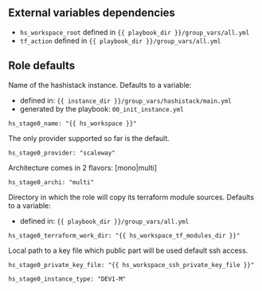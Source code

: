 
```{include} ../../../roles/stage0/README.md
```

## External variables dependencies

* `hs_workspace_root` defined in `{{ playbook_dir }}/group_vars/all.yml`
* `tf_action` defined in `{{ playbook_dir }}/group_vars/all.yml`

## Role defaults

Name of the hashistack instance. Defaults to a variable:
* defined in: `{{ instance_dir }}/group_vars/hashistack/main.yml`
* generated by the playbook: `00_init_instance.yml`
```
hs_stage0_name: "{{ hs_workspace }}"
```

The only provider supported so far is the default.
```
hs_stage0_provider: "scaleway"
```

Architecture comes in 2 flavors: [mono|multi]
```
hs_stage0_archi: "multi"
```

Directory in which the role will copy its terraform module sources. Defaults
to a variable:
* defined in: `{{ playbook_dir }}/group_vars/all.yml`
```
hs_stage0_terraform_work_dir: "{{ hs_workspace_tf_modules_dir }}"
```

Local path to a key file which public part will be used default ssh access.
```
hs_stage0_private_key_file: "{{ hs_workspace_ssh_private_key_file }}"

hs_stage0_instance_type: "DEV1-M"
